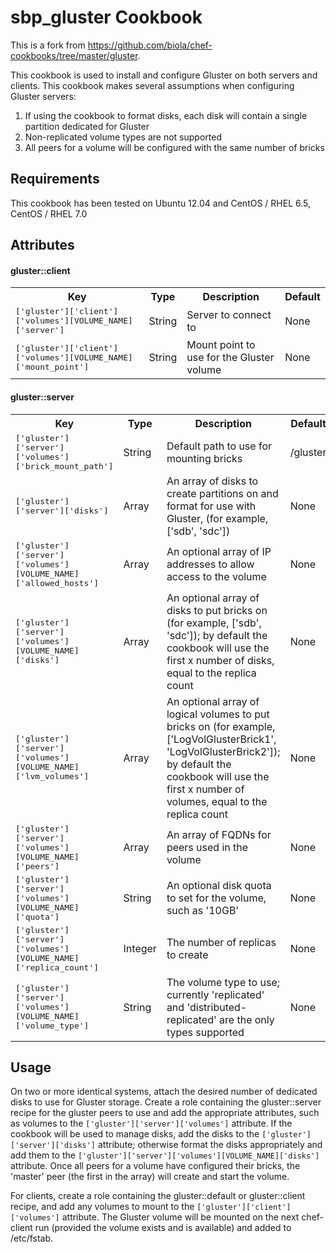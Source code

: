 sbp_gluster Cookbook
================
This is a fork from https://github.com/biola/chef-cookbooks/tree/master/gluster.

This cookbook is used to install and configure Gluster on both servers and clients. This cookbook makes several assumptions when configuring Gluster servers:

1. If using the cookbook to format disks, each disk will contain a single partition dedicated for Gluster
2. Non-replicated volume types are not supported
3. All peers for a volume will be configured with the same number of bricks

Requirements
------------
This cookbook has been tested on Ubuntu 12.04 and CentOS / RHEL 6.5, CentOS / RHEL 7.0

Attributes
----------

#### gluster::client
<table>
  <tr>
    <th>Key</th>
    <th>Type</th>
    <th>Description</th>
    <th>Default</th>
  </tr>
  <tr>
    <td><tt>['gluster']['client']['volumes'][VOLUME_NAME]['server']</tt></td>
    <td>String</td>
    <td>Server to connect to</td>
    <td>None</td>
  </tr>
  <tr>
    <td><tt>['gluster']['client']['volumes'][VOLUME_NAME]['mount_point']</tt></td>
    <td>String</td>
    <td>Mount point to use for the Gluster volume</td>
    <td>None</td>
  </tr>
</table>

#### gluster::server
<table>
  <tr>
    <th>Key</th>
    <th>Type</th>
    <th>Description</th>
    <th>Default</th>
  </tr>
  <tr>
    <td><tt>['gluster']['server']['volumes']['brick_mount_path']</tt></td>
    <td>String</td>
    <td>Default path to use for mounting bricks</td>
    <td>/gluster</td>
  </tr>
  <tr>
    <td><tt>['gluster']['server']['disks']</tt></td>
    <td>Array</td>
    <td>An array of disks to create partitions on and format for use with Gluster, (for example, ['sdb', 'sdc'])</td>
    <td>None</td>
  </tr>
  <tr>
    <td><tt>['gluster']['server']['volumes'][VOLUME_NAME]['allowed_hosts']</tt></td>
    <td>Array</td>
    <td>An optional array of IP addresses to allow access to the volume</td>
    <td>None</td>
  </tr>
  <tr>
    <td><tt>['gluster']['server']['volumes'][VOLUME_NAME]['disks']</tt></td>
    <td>Array</td>
    <td>An optional array of disks to put bricks on (for example, ['sdb', 'sdc']); by default the cookbook will use the first x number of disks, equal to the replica count</td>
    <td>None</td>
  </tr>
  <tr>
    <td><tt>['gluster']['server']['volumes'][VOLUME_NAME]['lvm_volumes']</tt></td>
    <td>Array</td>
    <td>An optional array of logical volumes to put bricks on (for example, ['LogVolGlusterBrick1', 'LogVolGlusterBrick2']); by default the cookbook will use the first x number of volumes, equal to the replica count</td>
    <td>None</td>
  </tr>
  <tr>
    <td><tt>['gluster']['server']['volumes'][VOLUME_NAME]['peers']</tt></td>
    <td>Array</td>
    <td>An array of FQDNs for peers used in the volume</td>
    <td>None</td>
  </tr>
  <tr>
    <td><tt>['gluster']['server']['volumes'][VOLUME_NAME]['quota']</tt></td>
    <td>String</td>
    <td>An optional disk quota to set for the volume, such as '10GB'</td>
    <td>None</td>
  </tr>
  <tr>
    <td><tt>['gluster']['server']['volumes'][VOLUME_NAME]['replica_count']</tt></td>
    <td>Integer</td>
    <td>The number of replicas to create</td>
    <td>None</td>
  </tr>
  <tr>
    <td><tt>['gluster']['server']['volumes'][VOLUME_NAME]['volume_type']</tt></td>
    <td>String</td>
    <td>The volume type to use; currently 'replicated' and 'distributed-replicated' are the only types supported</td>
    <td>None</td>
  </tr>
</table>

Usage
-----

On two or more identical systems, attach the desired number of dedicated disks to use for Gluster storage. Create a role containing the gluster::server recipe for the gluster peers to use and add the appropriate attributes, such as volumes to the `['gluster']['server']['volumes']` attribute. If the cookbook will be used to manage disks, add the disks to the `['gluster']['server']['disks']` attribute; otherwise format the disks appropriately and add them to the `['gluster']['server']['volumes'][VOLUME_NAME]['disks']` attribute. Once all peers for a volume have configured their bricks, the 'master' peer (the first in the array) will create and start the volume.

For clients, create a role containing the gluster::default or gluster::client recipe, and add any volumes to mount to the `['gluster']['client']['volumes']` attribute. The Gluster volume will be mounted on the next chef-client run (provided the volume exists and is available) and added to /etc/fstab.
